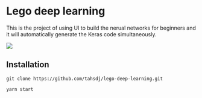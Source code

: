 # Lego deep learning

This is the project of using UI to build the nerual networks for beginners and it will automatically generate the Keras code simultaneously.

![](https://i.imgur.com/LNicQQj.png)

## Installation

```
git clone https://github.com/tahsdj/lego-deep-learning.git
```
```
yarn start
```